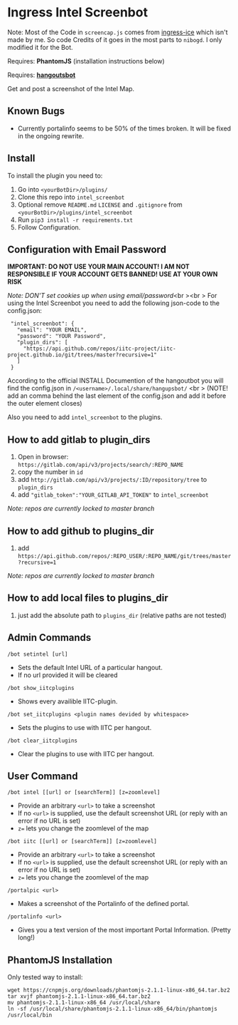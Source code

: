 # Ingress Intel Screenbot

Note: Most of the Code in `screencap.js` comes from [ingress-ice](https://github.com/nibogd/ingress-ice) which isn't made by me. So code Credits of it goes in the most parts to `nibogd`. I only modified it for the Bot.

Requires: **PhantomJS** (installation instructions below)

Requires: **[hangoutsbot](https://github.com/hangoutsbot/hangoutsbot)**

Get and post a screenshot of the Intel Map.

## Known Bugs
- Currently portalinfo seems to be 50% of the times broken. It will be fixed in the ongoing rewrite.

## Install
To install the plugin you need to:

1. Go into `<yourBotDir>/plugins/`
2. Clone this repo into `intel_screenbot`
3. Optional remove `README.md` `LICENSE` and `.gitignore` from `<yourBotDir>/plugins/intel_screenbot`
4. Run `pip3 install -r requirements.txt`
5. Follow Configuration.

## Configuration with Email Password

**IMPORTANT: DO NOT USE YOUR MAIN ACCOUNT! I AM NOT RESPONSIBLE IF YOUR ACCOUNT GETS BANNED! USE AT YOUR OWN RISK**

*Note: DON'T set cookies up when using email/password*<br \><br \>
For using the Intel Screenbot you need to add the following json-code to the config.json:

```
 "intel_screenbot": {
   "email": "YOUR EMAIL",
   "password": "YOUR Password",
   "plugin_dirs": [
     "https://api.github.com/repos/iitc-project/iitc-project.github.io/git/trees/master?recursive=1"
   ]
 }
```  

According to the official INSTALL Documention of the hangoutbot you will find the config.json in `/<username>/.local/share/hangupsbot/` <br \>
(NOTE! add an comma behind the last element of the config.json and add it before the outer element closes)

Also you need to add `intel_screenbot` to the plugins.

## How to add gitlab to plugin_dirs

1. Open in browser: `https://gitlab.com/api/v3/projects/search/:REPO_NAME`
2. copy the number in `id`
3. add `http://gitlab.com/api/v3/projects/:ID/repository/tree` to `plugin_dirs`
4. add `"gitlab_token":"YOUR_GITLAB_API_TOKEN"` to `intel_screenbot`

*Note: repos are currently locked to master branch*

## How to add github to plugins_dir

1. add `https://api.github.com/repos/:REPO_USER/:REPO_NAME/git/trees/master?recursive=1`

*Note: repos are currently locked to master branch*

## How to add local files to plugins_dir

1. just add the absolute path to `plugins_dir` (relative paths are not tested)

## Admin Commands

`/bot setintel [url]`
* Sets the default Intel URL of a particular hangout.  
* If no url provided it will be cleared

`/bot show_iitcplugins`  
* Shows every availible IITC-plugin.

`/bot set_iitcplugins <plugin names devided by whitespace>`  
* Sets the plugins to use with IITC per hangout.

`/bot clear_iitcplugins`  
* Clear the plugins to use with IITC per hangout.


## User Command

`/bot intel [[url] or [searchTerm]] [z=zoomlevel]`
* Provide an arbitrary `<url>` to take a screenshot
* If no `<url>` is supplied, use the default screenshot URL (or reply with an error if no URL is set)
* `z=` lets you change the zoomlevel of the map

`/bot iitc [[url] or [searchTerm]] [z=zoomlevel]`
* Provide an arbitrary `<url>` to take a screenshot
* If no `<url>` is supplied, use the default screenshot URL (or reply with an error if no URL is set)
* `z=` lets you change the zoomlevel of the map

`/portalpic <url>`
* Makes a screenshot of the Portalinfo of the defined portal.

`/portalinfo <url>`
* Gives you a text version of the most important Portal Information. (Pretty long!)

## PhantomJS Installation

Only tested way to install:

```
wget https://cnpmjs.org/downloads/phantomjs-2.1.1-linux-x86_64.tar.bz2
tar xvjf phantomjs-2.1.1-linux-x86_64.tar.bz2
mv phantomjs-2.1.1-linux-x86_64 /usr/local/share
ln -sf /usr/local/share/phantomjs-2.1.1-linux-x86_64/bin/phantomjs /usr/local/bin
```
